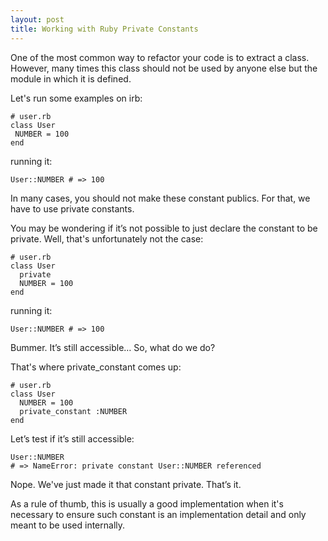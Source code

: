 ```yaml
---
layout: post
title: Working with Ruby Private Constants
---
```


One of the most common way to refactor your code is to extract a class. However, many times this class should not be used by anyone else but the module in which it is defined.

Let's run some examples on irb:
```
# user.rb
class User
 NUMBER = 100
end
```
running it:

`User::NUMBER # => 100`

In many cases, you should not make these constant publics. For that, we have to use private constants.

You may be wondering if it’s not possible to just declare the constant to be private. Well, that's unfortunately not the case:
```
# user.rb
class User
  private
  NUMBER = 100
end
```

running it:

`User::NUMBER # => 100`

Bummer. It’s still accessible… So, what do we do?

That's where private_constant comes up:

```
# user.rb
class User
  NUMBER = 100
  private_constant :NUMBER
end
```

Let’s test if it’s still accessible: 

```
User::NUMBER
# => NameError: private constant User::NUMBER referenced
```

Nope. We've just made it that constant private. That’s it.

As a rule of thumb, this is usually a good implementation when it's necessary to ensure such constant is an implementation detail and only meant to be used internally.
